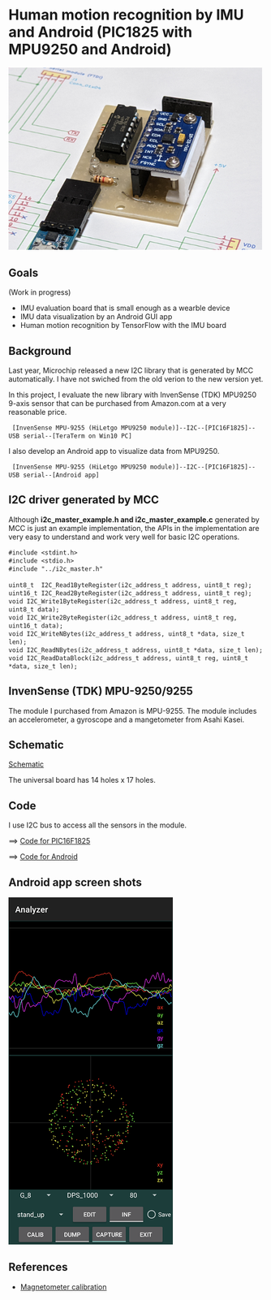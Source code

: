 # Human motion recognition by IMU and Android (PIC1825 with MPU9250 and Android)

<img src="./doc/imu_board.png" width="500">

## Goals

(Work in progress)

- IMU evaluation board that is small enough as a wearble device
- IMU data visualization by an Android GUI app
- Human motion recognition by TensorFlow with the IMU board

## Background

Last year, Microchip released a new I2C library that is generated by MCC automatically. I have not swiched from the old verion to the new version yet.

In this project, I evaluate the new library with InvenSense (TDK) MPU9250 9-axis sensor that can be purchased from Amazon.com at a very reasonable price.

```
 [InvenSense MPU-9255 (HiLetgo MPU9250 module)]--I2C--[PIC16F1825]--USB serial--[TeraTerm on Win10 PC]

```

I also develop an Android app to visualize data from MPU9250.
```
 [InvenSense MPU-9255 (HiLetgo MPU9250 module)]--I2C--[PIC16F1825]--USB serial--[Android app]

```

## I2C driver generated by MCC

Although **i2c_master_example.h and i2c_master_example.c** generated by MCC is just an example implementation, the APIs in the implementation are very easy to understand and work very well for basic I2C operations.

```
#include <stdint.h>
#include <stdio.h>
#include "../i2c_master.h"

uint8_t  I2C_Read1ByteRegister(i2c_address_t address, uint8_t reg);
uint16_t I2C_Read2ByteRegister(i2c_address_t address, uint8_t reg);
void I2C_Write1ByteRegister(i2c_address_t address, uint8_t reg, uint8_t data);
void I2C_Write2ByteRegister(i2c_address_t address, uint8_t reg, uint16_t data);
void I2C_WriteNBytes(i2c_address_t address, uint8_t *data, size_t len);
void I2C_ReadNBytes(i2c_address_t address, uint8_t *data, size_t len);
void I2C_ReadDataBlock(i2c_address_t address, uint8_t reg, uint8_t *data, size_t len);
```

## InvenSense (TDK) MPU-9250/9255

The module I purchased from Amazon is MPU-9255. The module includes an accelerometer, a gyroscope and a mangetometer from Asahi Kasei.

## Schematic

[Schematic](./kicad/i2c_lib_eval/i2c_lib_eval.pdf)

The universal board has 14 holes x 17 holes.

## Code 

I use I2C bus to access all the sensors in the module.

==> [Code for PIC16F1825](./src/pic16f1825/i2c_lib_eval.X)

==> [Code for Android](./android/mpu9250)

## Android app screen shots

![gui](./doc/imu_gui.png)

## References

- [Magnetometer calibration](https://github.com/kriswiner/MPU6050/wiki/Simple-and-Effective-Magnetometer-Calibration)


